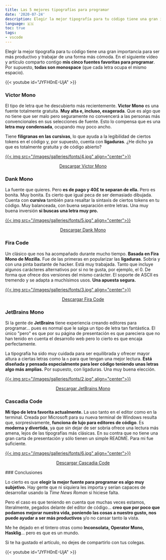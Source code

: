 ```yaml
---
title: Las 5 mejores tipografías para programar
date: '2020-07-24'
description: Elegir la mejor tipografía para tu código tiene una gran importancia para ser más productivo y trabajar de una forma más cómoda.
language: 🇪🇸
toc: true
tags:
- vscode
---
```


Elegir la mejor tipografía para tu código tiene una gran importancia para ser más productivo y trabajar de una forma más cómoda. En el siguiente vídeo y artículo comparto contigo **mis cinco fuentes favoritas para programar**. Por supuesto, **todas son monospace** (que cada letra ocupa el mismo espacio).

{{< youtube id="JYFH0nE-UjA" >}}

### Victor Mono

El tipo de letra que he descubierto más recientemente. **Victor Mono** es una fuente totalmente gratuita. **Muy alta e, incluso, exagerada**. Que es algo que no tiene que ser malo pero seguramente no convencerá a las personas más convencionales en sus selecciones de fuente. Esto lo compensa que es una **letra muy condensada**, ocupando muy poco ancho.

Tiene **filigranas en las cursivas**, lo que ayuda a la legibilidad de ciertos tokens en el código y, por supuesto, cuenta con **ligaduras**. ¿He dicho ya que es totalmente gratuita y de código abierto?

[{{< img src="/images/galleries/fonts/4.jpg" align="center">}}](https://rubjo.github.io/victor-mono/)

<div style="text-align: center; margin: 0 auto;">

[Descargar Victor Mono](https://rubjo.github.io/victor-mono/)

</div>

### Dank Mono

La fuente que quieres. Pero **es de pago y 40£ te separan de ella.** Pero es bonita. Muy bonita. Es cierto que igual peca de ser demasiado dibujada. Cuenta con **cursiva** también para resaltar la sintaxis de ciertos tokens en tu código. Muy balanceada, con buena separación entre letras. Una muy buena inversión **si buscas una letra muy pro.**

[{{< img src="/images/galleries/fonts/5.jpg" align="center">}}](https://dank.sh/)

<div style="text-align: center; margin: 0 auto;">

[Descargar Dank Mono](https://dank.sh/)

</div>

### Fira Code

Un clásico que nos ha acompañado durante mucho tiempo. **Basada en Fira Mono de Mozilla.** Fue de las primeras en popularizar las **ligaduras**. Sobria y con una pinta bastante de hacker. Está muy trabajada. Tanto que incluye algunos carácteres alternativos por si no te gusta, por ejemplo, el 0. De forma que ofrece dos versiones del mismo carácter. El soporte de ASCII es tremendo y se adapta a muchísimos usos. **Una apuesta segura.**

[{{< img src="/images/galleries/fonts/3.jpg" align="center">}}](https://github.com/tonsky/FiraCode)

<div style="text-align: center; margin: 0 auto;">

[Descargar Fira Code](https://github.com/tonsky/FiraCode)

</div>


### JetBrains Mono

Si la gente de **JetBrains** tiene experiencia creando editores para programar... pues es normal que le salga un tipo de letra tan fantástica. El único "pero" es que por su página de presentación es que pareciera que no han tenido en cuenta el desarrollo web pero lo cierto es que encaja perfectamente.

La tipografía ha sido muy cuidada para ser equilibrada y ofrecer mayor altura a ciertas letras como la `n` para que tengan una mejor lectura. **Está diseñada y pensada especialmente para leer código teniendo unas letras algo más amplias.** Por supuesto, con ligaduras. Una muy buena elección.

[{{< img src="/images/galleries/fonts/2.jpg" align="center">}}](https://www.jetbrains.com/es-es/lp/mono/)

<div style="text-align: center; margin: 0 auto;">

[Descargar JetBrains Mono](https://www.jetbrains.com/es-es/lp/mono/)

</div>

### Cascadia Code

**Mi tipo de letra favorita actualmente.** La uso tanto en el editor como en la terminal. Creada por Microsoft para su nueva terminal de Windows resulta que, sorpresivamente, **funciona de lujo para editores de código**. Es **moderna y divertida**, ya que sin dejar de ser sobria ofrece una lectura más amena, lejos de las tipografías más clásicas. En su contra que no tiene una gran carta de presentación y sólo tienen un simple README. Para mi fue suficiente.

[{{< img src="/images/galleries/fonts/6.jpg" align="center">}}](https://github.com/microsoft/cascadia-code)

<div style="text-align: center; margin: 0 auto;">

[Descargar Cascadia Code](https://github.com/microsoft/cascadia-code)

</div>

### Conclusiones

Lo cierto es que **elegir la mejor fuente para programar es algo muy subjetivo.** Hay gente que ni siquiera les importa y serían capaces de desarrollar usando la *Time News Roman* si hiciese falta.

Pero el caso es que teniendo en cuenta que muchas veces estamos, literalmente, pegados delante del editor de código... **creo que por poco que podamos mejorar nuestra vida, poniendo las cosas a nuestro gusto, nos puede ayudar a ser más productivos** y/o no cansar tanto la vista.

Me he dejado en el tintero otras como **Inconsolata, Operator Mono, Hasklig**... pero es que es un mundo.

Si te ha gustado el artículo, no dejes de compartirlo con tus colegas.

{{< youtube id="JYFH0nE-UjA" >}}
